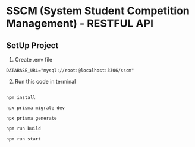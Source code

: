 # SSCM (System Student Competition Management) - RESTFUL API

## SetUp Project

1. Create .env file
```
DATABASE_URL="mysql://root:@localhost:3306/sscm"
```

2. Run this code in terminal

```shell

npm install

npx prisma migrate dev

npx prisma generate

npm run build

npm run start

```